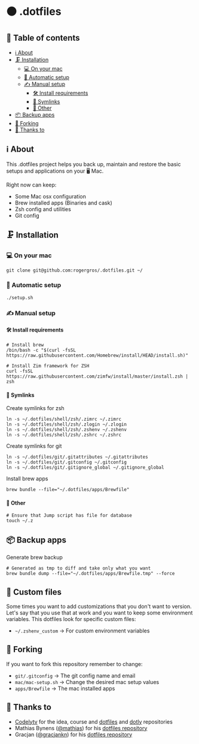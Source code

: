 # ⚫️ .dotfiles

## 📓 Table of contents

- [ℹ️ About](#ℹ%EF%B8%8F-about)
- [🗜 Installation](#-installation)
    * [💻 On your mac](#-on-your-mac)
    * [🤖 Automatic setup](#-automatic-setup)
    * [✍️ Manual setup](#%EF%B8%8F-manual-setup)
        + [🛠 Install requirements](#-install-requirements)
        + [🎯 Symlinks](#-symlinks)
        + [🔧 Other](#-other)
- [📦 Backup apps](#-backup-apps)
- [📎 Forking](#-forking)
- [💪 Thanks to](#-thanks-to)

## ℹ️ About

This .dotfiles project helps you back up, maintain and restore the basic setups and applications on your 🖥 Mac.

Right now can keep:
* Some Mac osx configuration
* Brew installed apps (Binaries and cask)
* Zsh config and utilities
* Git config

## 🗜 Installation

### 💻 On your mac
```shell
git clone git@github.com:rogergros/.dotfiles.git ~/
```

### 🤖 Automatic setup
```shell
./setup.sh
```

### ✍️ Manual setup

#### 🛠 Install requirements
```shell
# Install brew
/bin/bash -c "$(curl -fsSL https://raw.githubusercontent.com/Homebrew/install/HEAD/install.sh)"

# Install Zim framework for ZSH
curl -fsSL https://raw.githubusercontent.com/zimfw/install/master/install.zsh | zsh
```

#### 🎯 Symlinks
Create symlinks for zsh
```shell
ln -s ~/.dotfiles/shell/zsh/.zimrc ~/.zimrc
ln -s ~/.dotfiles/shell/zsh/.zlogin ~/.zlogin
ln -s ~/.dotfiles/shell/zsh/.zshenv ~/.zshenv
ln -s ~/.dotfiles/shell/zsh/.zshrc ~/.zshrc
```

Create symlinks for git
```shell
ln -s ~/.dotfiles/git/.gitattributes ~/.gitattributes
ln -s ~/.dotfiles/git/.gitconfig ~/.gitconfig
ln -s ~/.dotfiles/git/.gitignore_global ~/.gitignore_global
```

Install brew apps
```shell
brew bundle --file="~/.dotfiles/apps/Brewfile"
```

#### 🔧 Other
```shell
# Ensure that Jump script has file for database
touch ~/.z
```

## 📦 Backup apps

Generate brew backup
```shell
# Generated as tmp to diff and take only what you want
brew bundle dump --file="~/.dotfiles/apps/Brewfile.tmp" --force
```

## 🥸 Custom files

Some times you want to add customizations that you don't want to version.
Let's say that you use that at work and you want to keep some environment variables.
This dotfiles look for specific custom files:
* `~/.zshenv_custom` → For custom environment variables


## 📎 Forking

If you want to fork this repository remember to change:
* `git/.gitconfig` → The git config name and email
* `mac/mac-setup.sh` → Change the desired mac setup values
* `apps/Brewfile` → The mac installed apps

## 💪 Thanks to

* [Codelytv](https://codely.tv) for the idea, course and [dotfiles](https://github.com/CodelyTV/dotfiles) and [dotly](https://github.com/CodelyTV/dotly) repositories
* Mathias Bynens ([@mathias](https://twitter.com/mathias)) for his [dotfiles repository](https://github.com/mathiasbynens/dotfiles)
* Gracjan ([@gracjankn](https://twitter.com/gracjankn)) for his [dotfiles repository](https://github.com/gracjankn/dotfiles)


